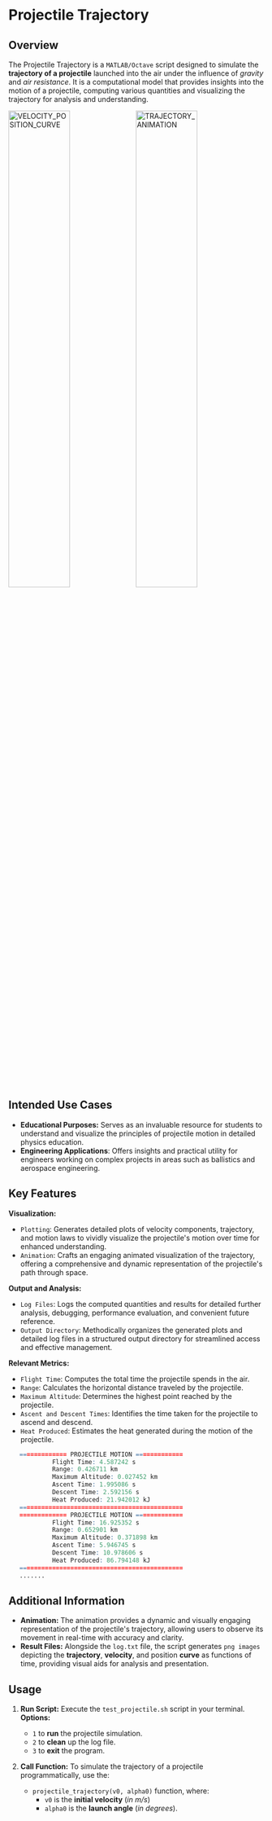 # Projectile Trajectory

## Overview

The Projectile Trajectory is a `MATLAB/Octave` script designed to simulate the **trajectory of a projectile** launched into the air under the influence of *gravity* and *air resistance*. It is a computational model that provides insights into the motion of a projectile, computing various quantities and visualizing the trajectory for analysis and understanding.

<img src="./output/images/velocity_position_curve.png" alt="VELOCITY_POSITION_CURVE" width="49%" /> <img src="./output/images/trajectory_animation.png" alt="TRAJECTORY_ANIMATION" width="49%" />

## Intended Use Cases

- **Educational Purposes:** Serves as an invaluable resource for students to understand and visualize the principles of projectile motion in detailed physics education.
- **Engineering Applications**: Offers insights and practical utility for engineers working on complex projects in areas such as ballistics and aerospace engineering.

## Key Features

**Visualization:**

- `Plotting`: Generates detailed plots of velocity components, trajectory, and motion laws to vividly visualize the projectile's motion over time for enhanced understanding.
- `Animation`: Crafts an engaging animated visualization of the trajectory, offering a comprehensive and dynamic representation of the projectile's path through space.

**Output and Analysis:**

- `Log Files`: Logs the computed quantities and results for detailed further analysis, debugging, performance evaluation, and convenient future reference.
- `Output Directory`: Methodically organizes the generated plots and detailed log files in a structured output directory for streamlined access and effective management.

**Relevant Metrics:**

- `Flight Time`: Computes the total time the projectile spends in the air.
- `Range`: Calculates the horizontal distance traveled by the projectile.
- `Maximum Altitude`: Determines the highest point reached by the projectile.
- `Ascent and Descent Times`: Identifies the time taken for the projectile to ascend and descend.
- `Heat Produced`: Estimates the heat generated during the motion of the projectile.

```r
   ============= PROJECTILE MOTION =============
            Flight Time: 4.587242 s
            Range: 0.426711 km
            Maximum Altitude: 0.027452 km
            Ascent Time: 1.995086 s
            Descent Time: 2.592156 s
            Heat Produced: 21.942012 kJ
   =============================================
   ============= PROJECTILE MOTION =============
            Flight Time: 16.925352 s
            Range: 0.652901 km
            Maximum Altitude: 0.371898 km
            Ascent Time: 5.946745 s
            Descent Time: 10.978606 s
            Heat Produced: 86.794148 kJ
   =============================================
   .......
```

## Additional Information

- **Animation:** The animation provides a dynamic and visually engaging representation of the projectile's trajectory, allowing users to observe its movement in real-time with accuracy and clarity.
- **Result Files:** Alongside the `log.txt` file, the script generates `png images` depicting the **trajectory**, **velocity**, and position **curve** as functions of time, providing visual aids for analysis and presentation.

## Usage

1. **Run Script:** Execute the `test_projectile.sh` script in your terminal.
**Options:**
   - `1` to **run** the projectile simulation.
   - `2` to **clean** up the log file.
   - `3` to **exit** the program.
2. **Call Function:** To simulate the trajectory of a projectile programmatically, use the:

   - `projectile_trajectory(v0, alpha0)` function, where:
     - `v0` is the **initial velocity** (*in m/s*)
     - `alpha0` is the **launch angle** (*in degrees*).